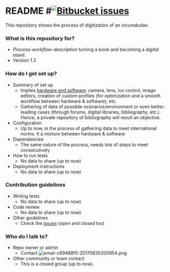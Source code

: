 # README #[![Bitbucket issues](https://img.shields.io/badge/issues-open-green.svg)]()

This repository shows the process of digitization of an _incunabulae_.

### What is this repository for? ###

* _Process-workflow-description_ turning a book and becoming a _digital asset_. 
* Version 1.2

### How do I get set up? ###

* Summary of set up
    * Implies [hardware and software](https://bitbucket.org/imhicihu/incunnabilia-early-book-digital/issues/1/hardware-camera-lens): camera, lens, lux control, image editors, creation of custom profiles (for optimization and a smooth workflow between hardware & software), etc.
    * Gathering of data of possible-scenarios/environment or even better: leading cases (through forums, digital libraries, bibliography, etc.). Hence, a private repository of bibliography will result an objective.
* Configuration
    * Up to now, in the process of gathering data to meet international norms. It a _mixture_ between hardware & software
* Dependencies
    * The same nature of the process, needs lots of steps to meet consecutively
* How to run tests
    * No data to share (up to now)
* Deployment instructions
    * No data to share (up to now)

### Contribution guidelines ###

* Writing tests
    * No data to share (up to now)
* Code review
    * No data to share (up to now)
* Other guidelines
     * Check the _[issues](https://bitbucket.org/imhicihu/incunnabilia-early-book-digital/issues)_ (_open_ and _closed_ too)

### Who do I talk to? ###

* Repo owner or admin
     * Contact ![email-c69488f5-20170830200854.png](https://bitbucket.org/repo/rp8ox5M/images/3828378746-email-c69488f5-20170830200854.png)
* Other community or team contact
     * This is a closed group (up to now).